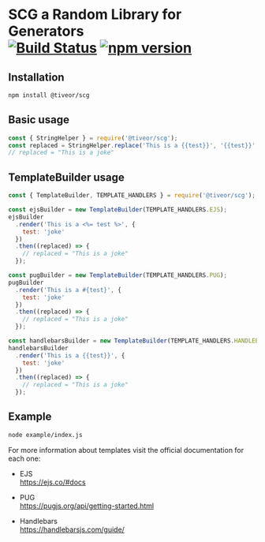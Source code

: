 SCG a Random Library for Generators<br/>
[![Build Status](https://travis-ci.org/tiveor/scg.svg?branch=master)](https://travis-ci.org/tiveor/scg)
[![npm version](https://badge.fury.io/js/%40tiveor%2Fscg.svg)](https://badge.fury.io/js/%40tiveor%2Fscg)
=============================

## Installation
```bash
npm install @tiveor/scg
```

## Basic usage
```javascript
const { StringHelper } = require('@tiveor/scg');
const replaced = StringHelper.replace('This is a {{test}}', '{{test}}', 'joke');
// replaced = "This is a joke"
```

## TemplateBuilder usage
```javascript
const { TemplateBuilder, TEMPLATE_HANDLERS } = require('@tiveor/scg');

const ejsBuilder = new TemplateBuilder(TEMPLATE_HANDLERS.EJS);
ejsBuilder
  .render('This is a <%= test %>', {
    test: 'joke'
  })
  .then((replaced) => {
    // replaced = "This is a joke"
  });

const pugBuilder = new TemplateBuilder(TEMPLATE_HANDLERS.PUG);
pugBuilder
  .render('This is a #{test}', {
    test: 'joke'
  })
  .then((replaced) => {
    // replaced = "This is a joke"
  });

const handlebarsBuilder = new TemplateBuilder(TEMPLATE_HANDLERS.HANDLEBARS);
handlebarsBuilder
  .render('This is a {{test}}', {
    test: 'joke'
  })
  .then((replaced) => {
    // replaced = "This is a joke"
  });
```

## Example
```bash
node example/index.js
```

For more information about templates visit the official documentation for each one:

* EJS <br/>
https://ejs.co/#docs

* PUG <br/>
https://pugjs.org/api/getting-started.html

* Handlebars <br>
https://handlebarsjs.com/guide/
